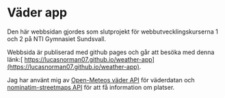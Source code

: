 # Väder app

Den här webbsidan gjordes som slutprojekt för webbutvecklingskurserna 1 och 2 på NTI Gymnasiet Sundsvall.

Webbsida är publiserad med github pages och går att besöka med denna länk:[ https://lucasnorman07.github.io/weather-app](https://lucasnorman07.github.io/weather-app).

Jag har använt mig av [Open-Meteos väder API](https://open-meteo.com/) för väderdatan och [nominatim-streetmaps API](https://nominatim.openstreetmap.org/ui/search.html) för att få information om platser.
